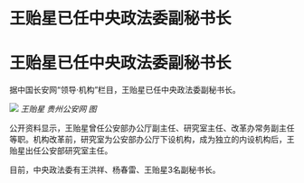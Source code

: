 # 王贻星已任中央政法委副秘书长

# 王贻星已任中央政法委副秘书长

据中国长安网“领导·机构”栏目，王贻星已任中央政法委副秘书长。

![](https://inews.gtimg.com/om_bt/OzkUfOn3ahwv2Ni3PlOohFBymjq_vmbW4A1-77l49FcdcAA/1000)
_王贻星 贵州公安网 图_

公开资料显示，王贻星曾任公安部办公厅副主任、研究室主任、改革办常务副主任等职。机构改革前，研究室为公安部办公厅下设机构，成为独立的内设机构后，王贻星出任公安部研究室主任。

目前，中央政法委有王洪祥、杨春雷、王贻星3名副秘书长。

